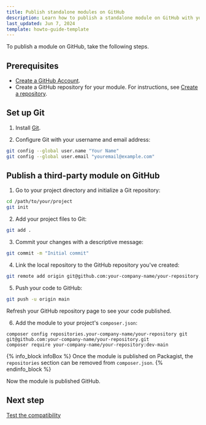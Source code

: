 ```yaml
---
title: Publish standalone modules on GitHub
description: Learn how to publish a standalone module on GitHub with your github account and github repository.
last_updated: Jun 7, 2024
template: howto-guide-template
---
```


To publish a module on GitHub, take the following steps.


## Prerequisites

* [Create a GitHub Account](https://github.com/signup).
* Create a GitHub repository for your module. For instructions, see [Create a repository](https://docs.github.com/en/repositories/creating-and-managing-repositories/quickstart-for-repositories#create-a-repository).


## Set up Git

1. Install [Git](https://git-scm.com/).

2. Configure Git with your username and email address:

```bash
git config --global user.name "Your Name"
git config --global user.email "youremail@example.com"
```

## Publish a third-party module on GitHub

1. Go to your project directory and initialize a Git repository:

```bash
cd /path/to/your/project
git init
```

2. Add your project files to Git:

```bash
git add .
```

3. Commit your changes with a descriptive message:

```bash
git commit -m "Initial commit"
```

4. Link the local repository to the GitHub repository you've created:

```bash
git remote add origin git@github.com:your-company-name/your-repository.git
```

5. Push your code to GitHub:

```bash
git push -u origin main
```

  Refresh your GitHub repository page to see your code published.

6. Add the module to your project's `composer.json`:

```shell
composer config repositories.your-company-name/your-repository git git@github.com:your-company-name/your-repository.git
composer require your-company-name/your-repository:dev-main
```

{% info_block infoBox %}
Once the module is published on Packagist, the `repositories` section can be removed from `composer.json`.
{% endinfo_block %}

Now the module is published GitHub.


## Next step

[Test the compatibility](/docs/dg/dev/developing-standalone-modules/test-the-compatibility-of-standalone-modules.html)
